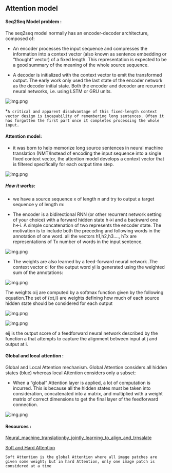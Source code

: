   ## Attention model
  
  #### Seq2Seq Model problem : 
  The seq2seq model normally has an encoder-decoder architecture, composed of:

* An encoder processes the input sequence and compresses the information into a context vector (also known as sentence embedding or “thought” vector) of a fixed length. This representation is expected to be a good summary of the meaning of the whole source sequence.

* A decoder is initialized with the context vector to emit the transformed output. The early work only used the last state of the encoder network as the decoder initial state.
Both the encoder and decoder are recurrent neural networks, i.e. using LSTM or GRU units.

![img.png](https://lilianweng.github.io/lil-log/assets/images/encoder-decoder-example.png)

*```A critical and apparent disadvantage of this fixed-length context vector design is incapability of remembering long sentences. Often it has forgotten the first part once it completes processing the whole input.``` 


#### Attention model: 

*  it was born to help memorize long source sentences in neural machine translation (NMT)Instead of encoding the input sequence into a single fixed context vector, the attention model develops a context vector that is filtered specifically for each output time step.

![img.png](https://lilianweng.github.io/lil-log/assets/images/encoder-decoder-attention.png)

##### How it works: 
* we have a source sequence x of length n and try to output a target sequence y of length m:

* The encoder is a bidirectional RNN (or other recurrent network setting of your choice) with a forward hidden state h→i and a backward one h←i. A simple concatenation of two represents the encoder state. The motivation is to include both the preceding and following words in the annotation of one word.
 all the vectors h1,h2,h3…., hTx are representations of Tx number of words in the input sentence.

![img.png](https://cdn.analyticsvidhya.com/wp-content/uploads/2019/11/image9.png)

* The weights are also learned by a feed-forward neural network .The context vector ci for the output word yi is generated using the weighted sum of the annotations:

![img.png](https://cdn.analyticsvidhya.com/wp-content/uploads/2019/11/image8.png)

 The weights αij are computed by a softmax function given by the following equation.The set of {αt,i} are weights defining how much of each source hidden state should be considered for each output
 
 ![img.png](https://cdn.analyticsvidhya.com/wp-content/uploads/2019/11/image11.png)
 
 ![img.png](https://cdn.analyticsvidhya.com/wp-content/uploads/2019/11/image10.png)
 
 eij is the output score of a feedforward neural network described by the function a that attempts to capture the alignment between input at j and output at i.
 
 #### Global and local attention :
 
 Global and Local Attention mechanism. Global Attention considers all hidden states (blue) whereas local Attention considers only a subset:
 
 * When a “global” Attention layer is applied, a lot of computation is incurred. This is because all the hidden states must be taken into consideration, concatenated into a matrix, and multiplied with a weight matrix of correct dimensions to get the final layer of the feedforward connection.
 
 ![img.png](https://cdn.analyticsvidhya.com/wp-content/uploads/2019/11/image26.png)




#### Resources :
 
 
<a href = 'https://arxiv.org/pdf/1409.0473.pdf'>Neural_machine_translationby_jointly_learning_to_align_and_trnsalate</a>

<a href = 'https://arxiv.org/pdf/1502.03044.pdf'>Soft and Hard Attention</a>

```Soft Attention is the global Attention where all image patches are given some weight; but in hard Attention, only one image patch is considered at a time```
